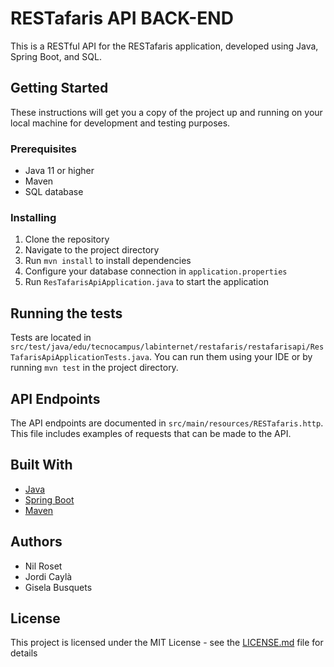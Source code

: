 # RESTafaris API BACK-END

This is a RESTful API for the RESTafaris application, developed using Java, Spring Boot, and SQL.

## Getting Started

These instructions will get you a copy of the project up and running on your local machine for development and testing purposes.

### Prerequisites

- Java 11 or higher
- Maven
- SQL database

### Installing

1. Clone the repository
2. Navigate to the project directory
3. Run `mvn install` to install dependencies
4. Configure your database connection in `application.properties`
5. Run `ResTafarisApiApplication.java` to start the application

## Running the tests

Tests are located in `src/test/java/edu/tecnocampus/labinternet/restafaris/restafarisapi/ResTafarisApiApplicationTests.java`. You can run them using your IDE or by running `mvn test` in the project directory.

## API Endpoints

The API endpoints are documented in `src/main/resources/RESTafaris.http`. This file includes examples of requests that can be made to the API.

## Built With

- [Java](https://www.java.com/)
- [Spring Boot](https://spring.io/projects/spring-boot)
- [Maven](https://maven.apache.org/)

## Authors

- Nil Roset
- Jordi Caylà
- Gisela Busquets

## License

This project is licensed under the MIT License - see the [LICENSE.md](LICENSE.md) file for details
